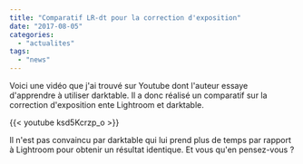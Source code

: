 ```yaml
---
title: "Comparatif LR-dt pour la correction d'exposition"
date: "2017-08-05"
categories: 
  - "actualites"
tags: 
  - "news"
---
```


Voici une vidéo que j'ai trouvé sur Youtube dont l'auteur essaye d'apprendre à utiliser darktable. Il a donc réalisé un comparatif sur la correction d'exposition ente Lightroom et darktable.

{{< youtube ksd5Kcrzp_o >}}

Il n'est pas convaincu par darktable qui lui prend plus de temps par rapport à Lightroom pour obtenir un résultat identique. Et vous qu'en pensez-vous ?
